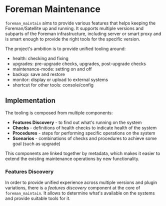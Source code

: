 # Foreman Maintenance

`foreman_maintain` aims to provide various features that helps keeping the
Foreman/Satellite up and running. It supports multiple versions and subparts
of the Foreman infrastructure, including server or smart proxy and is smart
enough to provide the right tools for the specific version.

The project's ambition is to provide unified tooling around:

* health: checking and fixing
* upgrades: pre-upgrade checks, upgrades, post-upgrade checks
* maintenance-mode: setting on and off
* backup: save and restore
* monitor: display or upload to external systems
* shortcut for other tools: console/config

## Implementation

The tooling is composed from multiple components:

* **Features Discovery** - to find out what's running on the system
* **Checks** - definitions of health checks to indicate health of the system
* **Procedures** - steps for performing specific operations on the system
* **Scenarios** - combinations of checks and procedures to achieve some goal
  (such as upgrade)

This components are linked together by metadata, which makes it easier to extend
the existing maintenance operations by new functionality.

### Features Discovery

In order to provide unified experience across multiple versions and plugin
variations, there is a *features discovery* component at the core of
`foreman_maintain`. It allows to determine what's available on the systems and
provide suitable tools for it.
